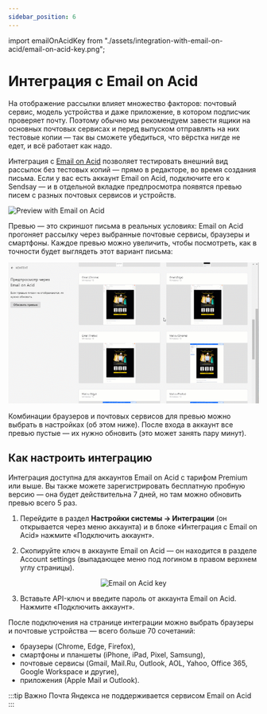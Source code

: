 ```yaml
---
sidebar_position: 6
---
```

import emailOnAcidKey from "./assets/integration-with-email-on-acid/email-on-acid-key.png";

# Интеграция с Email on Acid

На отображение рассылки влияет множество факторов: почтовый сервис, модель устройства и даже приложение, в котором подписчик проверяет почту. Поэтому обычно мы рекомендуем завести ящики на основных почтовых сервисах и перед выпуском отправлять на них тестовые копии — так вы сможете убедиться, что вёрстка нигде не едет, и всё работает как надо.

Интеграция с [Email on Acid](https://www.emailonacid.com/) позволяет тестировать внешний вид рассылок без тестовых копий — прямо в редакторе, во время создания письма. Если у вас есть аккаунт Email on Acid, подключите его к Sendsay — и в отдельной вкладке предпросмотра появятся превью писем с разных почтовых сервисов и устройств.

![Preview with Email on Acid](./assets\integration-with-email-on-acid/preview-with-email-on-acid.gif) <br/>

Превью — это скриншот письма в реальных условиях: Email on Acid прогоняет рассылку через выбранные почтовые сервисы, браузеры и смартфоны. Каждое превью можно увеличить, чтобы посмотреть, как в точности будет выглядеть этот вариант письма:

![How preview works](./assets\integration-with-email-on-acid/how-preview-works.gif) <br/>

Комбинации браузеров и почтовых сервисов для превью можно выбрать в настройках (об этом ниже). После входа в аккаунт все превью пустые — их нужно обновить (это может занять пару минут).

## Как настроить интеграцию
Интеграция доступна для аккаунтов Email on Acid с тарифом Premium или выше. Вы также можете зарегистрировать бесплатную пробную версию — она будет действительна 7 дней, но там можно обновить превью всего 5 раз.

1. Перейдите в раздел **Настройки системы → Интеграции** (он открывается через меню аккаунта) и в блоке «Интеграция с Email on Acid» нажмите «Подключить аккаунт».

2. Скопируйте ключ в аккаунте Email on Acid — он находится в разделе Account settings (выпадающее меню под логином в правом верхнем углу страницы).

<p align="center">
    <img src={emailOnAcidKey} alt="Email on Acid key" />
</p>

3. Вставьте API-ключ и введите пароль от аккаунта Email on Acid. Нажмите «Подключить аккаунт».

После подключения на странице интеграции можно выбрать браузеры и почтовые устройства — всего больше 70 сочетаний:
- браузеры (Chrome, Edge, Firefox),
- смартфоны и планшеты (iPhone, iPad, Pixel, Samsung),
- почтовые сервисы (Gmail, Mail.Ru, Outlook, AOL, Yahoo, Office 365, Google Workspace и другие),
- приложения (Apple Mail и Outlook).

:::tip Важно
Почта Яндекса не поддерживается сервисом Email on Acid
:::